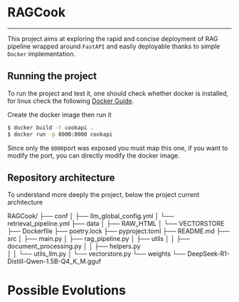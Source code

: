 # RAGCook
___


This project aims at exploring the rapid and concise deployment of RAG pipeline wrapped around `FastAPI` and easily deployable thanks to simple `Docker` implementation.


## Running the project

To run the project and test it, one should check whether docker is installed, for linux check the following [Docker Guide](https://docs.docker.com/engine/install/ubuntu/).

Create the docker image then run it
```bash
$ docker build -t cookapi .
$ docker run -p 8000:8000 cookapi
```

Since only the `8000`port was exposed you must map this one, if you want to modify the port, you can directly modify the docker image.



## Repository architecture 

To understand more deeply the project, below the project current architecture

RAGCook/
├── conf
│   ├── llm_global_config.yml
│   └── retrieval_pipeline.yml
├── data
│   ├── RAW_HTML
│   └── VECTORSTORE
├── Dockerfile
├── poetry.lock
├── pyproject.toml
├── README.md
├── src
│   ├── main.py
│   ├── rag_pipeline.py
│   ├── utils
│   │   ├── document_processing.py
│   │   ├── helpers.py  
│   │   └── utils_llm.py
│   └── vectorstore.py
└── weights
    └── DeepSeek-R1-Distill-Qwen-1.5B-Q4_K_M.gguf



# Possible Evolutions